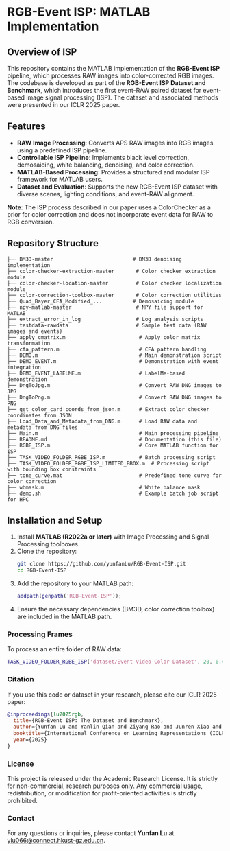 # RGB-Event ISP: MATLAB Implementation

## Overview of ISP
This repository contains the MATLAB implementation of the **RGB-Event ISP** pipeline, which processes RAW images into color-corrected RGB images. The codebase is developed as part of the **RGB-Event ISP Dataset and Benchmark**, which introduces the first event-RAW paired dataset for event-based image signal processing (ISP). The dataset and associated methods were presented in our ICLR 2025 paper.

## Features
- **RAW Image Processing**: Converts APS RAW images into RGB images using a predefined ISP pipeline.
- **Controllable ISP Pipeline**: Implements black level correction, demosaicing, white balancing, denoising, and color correction.
- **MATLAB-Based Processing**: Provides a structured and modular ISP framework for MATLAB users.
- **Dataset and Evaluation**: Supports the new RGB-Event ISP dataset with diverse scenes, lighting conditions, and event-RAW alignment.

**Note**: The ISP process described in our paper uses a ColorChecker as a prior for color correction and does not incorporate event data for RAW to RGB conversion.

## Repository Structure
```
├── BM3D-master                          # BM3D denoising implementation
├── color-checker-extraction-master       # Color checker extraction module
├── color-checker-location-master         # Color checker localization module
├── color-correction-toolbox-master       # Color correction utilities
├── Quad_Bayer_CFA_Modified_...          # Demosaicing module
├── npy-matlab-master                     # NPY file support for MATLAB
├── extract_error_in_log                  # Log analysis scripts
├── testdata-rawdata                      # Sample test data (RAW images and events)
├── apply_cmatrix.m                        # Apply color matrix transformation
├── cfa_pattern.m                          # CFA pattern handling
├── DEMO.m                                 # Main demonstration script
├── DEMO_EVENT.m                           # Demonstration with event integration
├── DEMO_EVENT_LABELME.m                   # LabelMe-based demonstration
├── DngToJpg.m                             # Convert RAW DNG images to JPG
├── DngToPng.m                             # Convert RAW DNG images to PNG
├── get_color_card_coords_from_json.m      # Extract color checker coordinates from JSON
├── Load_Data_and_Metadata_from_DNG.m      # Load RAW data and metadata from DNG files
├── Main.m                                 # Main processing pipeline
├── README.md                              # Documentation (this file)
├── RGBE_ISP.m                             # Core MATLAB function for ISP
├── TASK_VIDEO_FOLDER_RGBE_ISP.m           # Batch processing script
├── TASK_VIDEO_FOLDER_RGBE_ISP_LIMITED_BBOX.m  # Processing script with bounding box constraints
├── tone_curve.mat                         # Predefined tone curve for color correction
├── wbmask.m                               # White balance mask
├── demo.sh                                # Example batch job script for HPC
```

## Installation and Setup
1. Install **MATLAB (R2022a or later)** with Image Processing and Signal Processing toolboxes.
2. Clone the repository:
   ```sh
   git clone https://github.com/yunfanLu/RGB-Event-ISP.git
   cd RGB-Event-ISP
   ```
3. Add the repository to your MATLAB path:
   ```matlab
   addpath(genpath('RGB-Event-ISP'));
   ```
4. Ensure the necessary dependencies (BM3D, color correction toolbox) are included in the MATLAB path.

### Processing Frames
To process an entire folder of RAW data:
```matlab
TASK_VIDEO_FOLDER_RGBE_ISP('dataset/Event-Video-Color-Dataset', 20, 0.45, 1, false);
```

### Citation
If you use this code or dataset in your research, please cite our ICLR 2025 paper:
```bibtex
@inproceedings{lu2025rgb,
  title={RGB-Event ISP: The Dataset and Benchmark},
  author={Yunfan Lu and Yanlin Qian and Ziyang Rao and Junren Xiao and Liming Chen and Hui Xiong},
  booktitle={International Conference on Learning Representations (ICLR)},
  year={2025}
}
```

### License
This project is released under the Academic Research License. It is strictly for non-commercial, research purposes only. Any commercial usage, redistribution, or modification for profit-oriented activities is strictly prohibited.

### Contact
For any questions or inquiries, please contact **Yunfan Lu** at [ylu066@connect.hkust-gz.edu.cn](mailto:ylu066@connect.hkust-gz.edu.cn).

